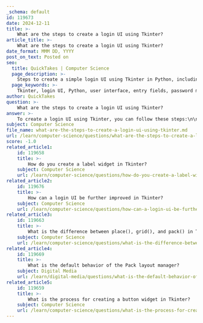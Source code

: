 ```yaml
---
_schema: default
id: 119673
date: 2024-12-11
title: >-
    What are the steps to create a login UI using Tkinter?
article_title: >-
    What are the steps to create a login UI using Tkinter?
date_format: MMM DD, YYYY
post_on_text: Posted on
seo:
  title: QuickTakes | Computer Science
  page_description: >-
    Steps to create a simple login UI using Tkinter in Python, including input fields for user ID and password, and a login button that triggers validation.
  page_keywords: >-
    Tkinter, login UI, Python, user interface, entry fields, password masking, event loop, GUI, tkinter module, validate login
author: QuickTakes
question: >-
    What are the steps to create a login UI using Tkinter?
answer: >-
    To create a login UI using Tkinter, you can follow these steps:\n\n1. **Import Tkinter**: Start by importing the Tkinter module. If you are using Python 3, you can import it as follows:\n   ```python\n   import tkinter as tk\n   ```\n\n2. **Create the Main Window**: Initialize the main application window and set its title.\n   ```python\n   root = tk.Tk()\n   root.title("Login Form")\n   ```\n\n3. **Create Input Fields**: Use `tk.Entry` widgets to create input fields for the user ID and password. For the password field, use the `show` option to mask the input.\n   ```python\n   userid_label = tk.Label(root, text="User ID")\n   userid_label.pack()\n   userid_entry = tk.Entry(root)\n   userid_entry.pack()\n\n   password_label = tk.Label(root, text="Password")\n   password_label.pack()\n   password_entry = tk.Entry(root, show="*")\n   password_entry.pack()\n   ```\n\n4. **Define the Login Function**: Create a function that will validate the login credentials when the login button is clicked.\n   ```python\n   def validate_login():\n       userid = userid_entry.get()\n       password = password_entry.get()\n       # Add your validation logic here\n       print(f"User ID: {userid}, Password: {password}")\n   ```\n\n5. **Create the Login Button**: Add a button that will trigger the login validation function when clicked.\n   ```python\n   login_button = tk.Button(root, text="Login", command=validate_login)\n   login_button.pack()\n   ```\n\n6. **Run the Application**: Finally, start the Tkinter event loop to display the window.\n   ```python\n   root.mainloop()\n   ```\n\nHere is the complete code snippet for the login UI:\n```python\nimport tkinter as tk\n\ndef validate_login():\n    userid = userid_entry.get()\n    password = password_entry.get()\n    # Add your validation logic here\n    print(f"User ID: {userid}, Password: {password}")\n\nroot = tk.Tk()\nroot.title("Login Form")\n\nuserid_label = tk.Label(root, text="User ID")\nuserid_label.pack()\nuserid_entry = tk.Entry(root)\nuserid_entry.pack()\n\npassword_label = tk.Label(root, text="Password")\npassword_label.pack()\npassword_entry = tk.Entry(root, show="*")\npassword_entry.pack()\n\nlogin_button = tk.Button(root, text="Login", command=validate_login)\nlogin_button.pack()\n\nroot.mainloop()\n```\n\nThis code will create a simple login interface with fields for the user ID and password, along with a login button. You can expand upon this by adding database integration for user authentication and improving the UI with layout managers like `pack`, `grid`, or `place` as needed.
subject: Computer Science
file_name: what-are-the-steps-to-create-a-login-ui-using-tkinter.md
url: /learn/computer-science/questions/what-are-the-steps-to-create-a-login-ui-using-tkinter
score: -1.0
related_article1:
    id: 119658
    title: >-
        How do you create a label widget in Tkinter?
    subject: Computer Science
    url: /learn/computer-science/questions/how-do-you-create-a-label-widget-in-tkinter
related_article2:
    id: 119676
    title: >-
        How can a login UI be further improved in Tkinter?
    subject: Computer Science
    url: /learn/computer-science/questions/how-can-a-login-ui-be-further-improved-in-tkinter
related_article3:
    id: 119663
    title: >-
        What is the difference between place(), grid(), and pack() in Tkinter?
    subject: Computer Science
    url: /learn/computer-science/questions/what-is-the-difference-between-place-grid-and-pack-in-tkinter
related_article4:
    id: 119669
    title: >-
        What is the default behavior of the Pack layout manager?
    subject: Digital Media
    url: /learn/digital-media/questions/what-is-the-default-behavior-of-the-pack-layout-manager
related_article5:
    id: 119659
    title: >-
        What is the process for creating a button widget in Tkinter?
    subject: Computer Science
    url: /learn/computer-science/questions/what-is-the-process-for-creating-a-button-widget-in-tkinter
---
```


&nbsp;